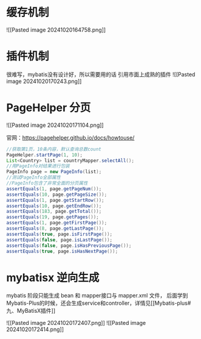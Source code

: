 # 缓存机制 
![[Pasted image 20241020164758.png]]
# 插件机制 

很难写，mybatis没有设计好，所以需要用的话 引用市面上成熟的插件
![[Pasted image 20241020170243.png]]

# PageHelper 分页 
![[Pasted image 20241020171104.png]]

官网：https://pagehelper.github.io/docs/howtouse/

```java
//获取第1页，10条内容，默认查询总数count  
PageHelper.startPage(1, 10);  
List<Country> list = countryMapper.selectAll();  
//用PageInfo对结果进行包装  
PageInfo page = new PageInfo(list);  
//测试PageInfo全部属性  
//PageInfo包含了非常全面的分页属性  
assertEquals(1, page.getPageNum());  
assertEquals(10, page.getPageSize());  
assertEquals(1, page.getStartRow());  
assertEquals(10, page.getEndRow());  
assertEquals(183, page.getTotal());  
assertEquals(19, page.getPages());  
assertEquals(1, page.getFirstPage());  
assertEquals(8, page.getLastPage());  
assertEquals(true, page.isFirstPage());  
assertEquals(false, page.isLastPage());  
assertEquals(false, page.isHasPreviousPage());  
assertEquals(true, page.isHasNextPage());
```
# mybatisx 逆向生成
mybatis 阶段只能生成 bean 和 mapper接口与 mapper.xml 文件，
后面学到Mybatis-Plus的时候，还会生成service和controller，详情见[[Mybatis-plus#九、MyBatisX插件]]

![[Pasted image 20241020172407.png]]
![[Pasted image 20241020172414.png]]